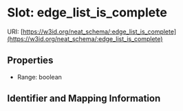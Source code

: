 # Slot: edge_list_is_complete

URI: [https://w3id.org/neat_schema/:edge_list_is_complete](https://w3id.org/neat_schema/:edge_list_is_complete)



<!-- no inheritance hierarchy -->


## Properties

 * Range: boolean



## Identifier and Mapping Information





